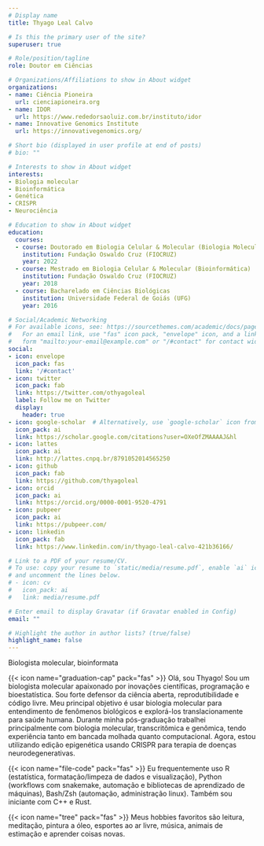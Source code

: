 ```yaml
---
# Display name
title: Thyago Leal Calvo

# Is this the primary user of the site?
superuser: true

# Role/position/tagline
role: Doutor em Ciências

# Organizations/Affiliations to show in About widget
organizations:
- name: Ciência Pioneira
  url: cienciapioneira.org
- name: IDOR
  url: https://www.rededorsaoluiz.com.br/instituto/idor
- name: Innovative Genomics Institute
  url: https://innovativegenomics.org/

# Short bio (displayed in user profile at end of posts)
# bio: ""

# Interests to show in About widget
interests:
- Biologia molecular
- Bioinformática
- Genética
- CRISPR
- Neurociência

# Education to show in About widget
education:
  courses:
  - course: Doutorado em Biologia Celular & Molecular (Biologia Molecular)
    institution: Fundação Oswaldo Cruz (FIOCRUZ)
    year: 2022
  - course: Mestrado em Biologia Celular & Molecular (Bioinformática)
    institution: Fundação Oswaldo Cruz (FIOCRUZ)
    year: 2018
  - course: Bacharelado em Ciências Biológicas
    institution: Universidade Federal de Goiás (UFG)
    year: 2016

# Social/Academic Networking
# For available icons, see: https://sourcethemes.com/academic/docs/page-builder/#icons
#   For an email link, use "fas" icon pack, "envelope" icon, and a link in the
#   form "mailto:your-email@example.com" or "/#contact" for contact widget.
social:
- icon: envelope
  icon_pack: fas
  link: '/#contact'
- icon: twitter
  icon_pack: fab
  link: https://twitter.com/othyagoleal
  label: Follow me on Twitter
  display:
    header: true
- icon: google-scholar  # Alternatively, use `google-scholar` icon from `ai` icon pack
  icon_pack: ai
  link: https://scholar.google.com/citations?user=OXeOfZMAAAAJ&hl
- icon: lattes
  icon_pack: ai
  link: http://lattes.cnpq.br/8791052014565250
- icon: github
  icon_pack: fab
  link: https://github.com/thyagoleal
- icon: orcid
  icon_pack: ai
  link: https://orcid.org/0000-0001-9520-4791
- icon: pubpeer
  icon_pack: ai
  link: https://pubpeer.com/ 
- icon: linkedin
  icon_pack: fab
  link: https://www.linkedin.com/in/thyago-leal-calvo-421b36166/

# Link to a PDF of your resume/CV.
# To use: copy your resume to `static/media/resume.pdf`, enable `ai` icons in `params.toml`, 
# and uncomment the lines below.
# - icon: cv
#   icon_pack: ai
#   link: media/resume.pdf

# Enter email to display Gravatar (if Gravatar enabled in Config)
email: ""

# Highlight the author in author lists? (true/false)
highlight_name: false
---
```

Biologista molecular, bioinformata

{{< icon name="graduation-cap" pack="fas" >}} Olá, sou Thyago! Sou um biologista molecular apaixonado por inovações científicas, programação e bioestatística. Sou forte defensor da ciência aberta, reprodutibilidade e código livre. Meu principal objetivo é usar biologia molecular para entendimento de fenômenos biológicos e explorá-los translacionamente para saúde humana. Durante minha pós-graduação trabalhei principalmente com biologia molecular, transcritômica e genômica, tendo experiência tanto em bancada molhada quanto computacional. Agora, estou utilizando edição epigenética usando CRISPR para terapia de doenças neurodegenerativas. 

{{< icon name="file-code" pack="fas" >}} Eu frequentemente uso R (estatística, formatação/limpeza de dados e visualização), Python (workflows com snakemake, automação e bibliotecas de aprendizado de máquinas), Bash/Zsh (automação, administração linux). Também sou iniciante com C++ e Rust.  

{{< icon name="tree" pack="fas" >}} Meus hobbies favoritos são leitura, meditação, pintura a óleo, esportes ao ar livre, música, animais de estimação e aprender coisas novas.  

<!-- {{< icon name="download" pack="fas" >}} Download my {{< staticref "media/demo_resume.pdf" "newtab" >}}resumé{{< /staticref >}}. -->
